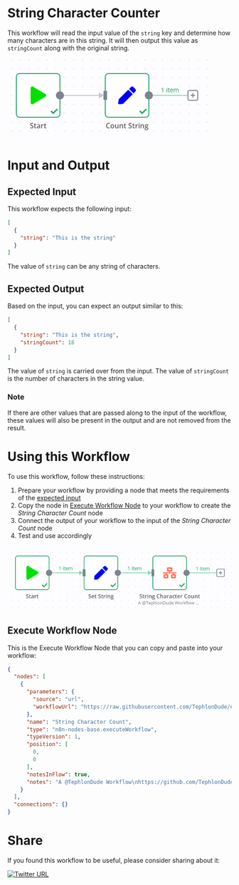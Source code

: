 # String Character Counter
This workflow will read the input value of the `string` key and determine how many characters are in this string. It will then output this value as `stringCount` along with the original string.

![Workflow](img/workflow.png)

# Input and Output

## Expected Input
This workflow expects the following input:
``` JSON
[
  {
    "string": "This is the string"
  }
]
```
The value of `string` can be any string of characters.

## Expected Output
Based on the input, you can expect an output similar to this:
``` JSON
[
  {
    "string": "This is the string",
    "stringCount": 18
  }
]
```
The value of `string` is carried over from the input. The value of `stringCount` is the number of characters in the string value.

### Note
If there are other values that are passed along to the input of the workflow, these values will also be present in the output and are not removed from the result.

# Using this Workflow
To use this workflow, follow these instructions:
1. Prepare your workflow by providing a node that meets the requirements of the [expected input](#expected-input)
2. Copy the node in [Execute Workflow Node](#execute-workflows-node) to your workflow to create the *String Character Count* node
3. Connect the output of your workflow to the input of the *String Character Count* node
4. Test and use accordingly

![Example Workflow](img/example.png)

## Execute Workflow Node
This is the Execute Workflow Node that you can copy and paste into your workflow:
``` JSON
{
  "nodes": [
    {
      "parameters": {
        "source": "url",
        "workflowUrl": "https://raw.githubusercontent.com/TephlonDude/n8n-hosted-workflows/main/workflows/String%20Character%20Counter/String_Character_Counter.json"
      },
      "name": "String Character Count",
      "type": "n8n-nodes-base.executeWorkflow",
      "typeVersion": 1,
      "position": [
        0,
        0
      ],
      "notesInFlow": true,
      "notes": "A @TephlonDude Workflow\nhttps://github.com/TephlonDude/n8n-hosted-workflows/tree/main/workflows/String%20Character%20Counter\n\nExpected Input:\n[\n  {\n    \"string\": \"This is the string\"\n  }\n]\nThe value of string can be any string of characters.\n\nExpected Output:\n[\n  {\n    \"string\": \"This is the string\",\n    \"stringCount\": 18\n  }\n]\n\nThe value of string is carried over from the input. The value of stringCount is the number of characters in the string value.\n\n"
    }
  ],
  "connections": {}
}
```

# Share
If you found this workflow to be useful, please consider sharing about it:

[![Twitter URL](https://img.shields.io/twitter/url/https/twitter.com/TephlonDude.svg?style=for-the-badge&logo=twitter&label=Tweet%20This)](http://twitter.com/intent/tweet?text=Add%20an%20entire%20%40n8n_io%20workflow%20written%20by%20%40TephlonDude%20that%20counts%20the%20length%20of%20a%20string%20for%20you%20by%20adding%20a%20single%20node%20to%20your%20workflow!%20%F0%9F%A4%AF%0A%0A%23n8n%20%23automation%0A%0AHere%27s%20how%3A%0Ahttps%3A%2F%2Fgithub.com%2FTephlonDude%2Fn8n-hosted-workflows%2Ftree%2Fmain%2Fworkflows%2FString%2520Character%2520Counter)